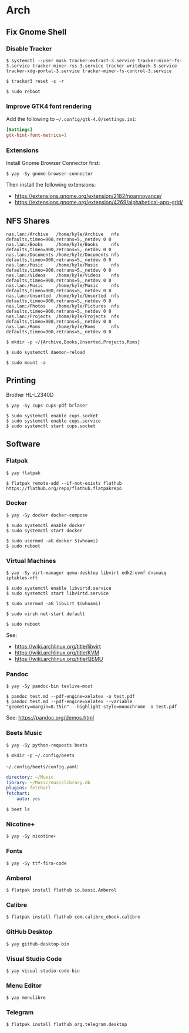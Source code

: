 # Arch

## Fix Gnome Shell

### Disable Tracker

```console
$ systemctl --user mask tracker-extract-3.service tracker-miner-fs-3.service tracker-miner-rss-3.service tracker-writeback-3.service tracker-xdg-portal-3.service tracker-miner-fs-control-3.service
```

```console
$ tracker3 reset -s -r
```

```console
$ sudo reboot
```

### Improve GTK4 font rendering

Add the following to `~/.config/gtk-4.0/settings.ini`:

```ini
[Settings]
gtk-hint-font-metrics=1
```

### Extensions

Install Gnome Browser Connector first:

```console
$ yay -Sy gnome-browser-connector
```

Then install the following extensions:

* https://extensions.gnome.org/extension/2182/noannoyance/
* https://extensions.gnome.org/extension/4269/alphabetical-app-grid/

## NFS Shares

```text
nas.lan:/Archive   /home/kyle/Archive   nfs defaults,timeo=900,retrans=5,_netdev 0 0
nas.lan:/Books     /home/kyle/Books     nfs defaults,timeo=900,retrans=5,_netdev 0 0
nas.lan:/Documents /home/kyle/Documents nfs defaults,timeo=900,retrans=5,_netdev 0 0
nas.lan:/Music     /home/kyle/Music     nfs defaults,timeo=900,retrans=5,_netdev 0 0
nas.lan:/Videos    /home/kyle/Videos    nfs defaults,timeo=900,retrans=5,_netdev 0 0
nas.lan:/Music     /home/kyle/Music     nfs defaults,timeo=900,retrans=5,_netdev 0 0
nas.lan:/Unsorted  /home/kyle/Unsorted  nfs defaults,timeo=900,retrans=5,_netdev 0 0
nas.lan:/Photos    /home/kyle/Pictures  nfs defaults,timeo=900,retrans=5,_netdev 0 0
nas.lan:/Projects  /home/kyle/Projects  nfs defaults,timeo=900,retrans=5,_netdev 0 0
nas.lan:/Roms      /home/kyle/Roms      nfs defaults,timeo=900,retrans=5,_netdev 0 0
```

```console
$ mkdir -p ~/{Archive,Books,Unsorted,Projects,Roms}
```

```console
$ sudo systemctl daemon-reload
```

```console
$ sudo mount -a
```

## Printing

Brother HL-L2340D

```console
$ yay -Sy cups cups-pdf brlaser
```

```console
$ sudo systemctl enable cups.socket
$ sudo systemctl enable cups.service
$ sudo systemctl start cups.socket
```

## Software

### Flatpak

```console
$ yay flatpak
```

```console
$ flatpak remote-add --if-not-exists flathub https://flathub.org/repo/flathub.flatpakrepo
```

### Docker

```console
$ yay -Sy docker docker-compose
```

```console
$ sudo systemctl enable docker
$ sudo systemctl start docker
```

```console
$ sudo usermod -aG docker $(whoami)
$ sudo reboot
```

### Virtual Machines

```console
$ yay -Sy virt-manager qemu-desktop libvirt edk2-ovmf dnsmasq iptables-nft
```

```console
$ sudo systemctl enable libvirtd.service
$ sudo systemctl start libvirtd.service
```

```console
$ sudo usermod -aG libvirt $(whoami)
```

```console
$ sudo virsh net-start default
```

```console
$ sudo reboot
```

See:

* https://wiki.archlinux.org/title/libvirt
* https://wiki.archlinux.org/title/KVM
* https://wiki.archlinux.org/title/QEMU

### Pandoc

```console
$ yay -Sy pandoc-bin texlive-most
```

```console
$ pandoc test.md --pdf-engine=xelatex -o test.pdf
$ pandoc test.md --pdf-engine=xelatex --variable "geometry=margin=0.75in" --highlight-style=monochrome -o test.pdf
```

See: https://pandoc.org/demos.html

### Beets Music

```console
$ yay -Sy python-requests beets
```

```console
$ mkdir -p ~/.config/beets
```

`~/.config/beets/config.yaml`:

```yaml
directory: ~/Music
library: ~/Music/musiclibrary.db
plugins: fetchart
fetchart:
    auto: yes
```

```console
$ beet ls
```

### Nicotine+

```console
$ yay -Sy nicotine+
```

### Fonts

```console
$ yay -Sy ttf-fira-code
```

### Amberol

```console
$ flatpak install flathub io.bassi.Amberol
```

### Calibre

```console
$ flatpak install flathub com.calibre_ebook.calibre
```

### GitHub Desktop

```console
$ yay github-desktop-bin
```

### Visual Studio Code

```console
$ yay visual-studio-code-bin
```

### Menu Editor

```console
$ yay menulibre
```

### Telegram

```console
$ flatpak install flathub org.telegram.desktop
```
